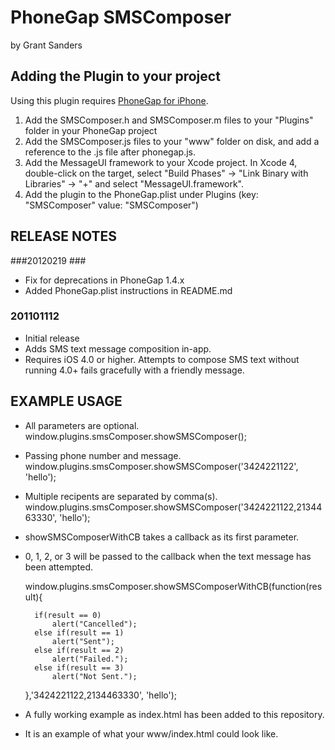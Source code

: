 # PhoneGap SMSComposer #
by Grant Sanders

## Adding the Plugin to your project ##

Using this plugin requires [PhoneGap for iPhone](http://github.com/phonegap/phonegap-iphone).

1. Add the SMSComposer.h and SMSComposer.m files to your "Plugins" folder in your PhoneGap project
2. Add the SMSComposer.js files to your "www" folder on disk, and add a reference to the .js file after phonegap.js.
3. Add the MessageUI framework to your Xcode project. In Xcode 4, double-click on the target, select "Build Phases" -> "Link Binary with Libraries" -> "+" and select "MessageUI.framework".
4. Add the plugin to the PhoneGap.plist under Plugins (key: "SMSComposer" value: "SMSComposer")

## RELEASE NOTES ##

###20120219 ###
* Fix for deprecations in PhoneGap 1.4.x
* Added PhoneGap.plist instructions in README.md

### 201101112 ###
* Initial release
* Adds SMS text message composition in-app.
* Requires iOS 4.0 or higher. 
  Attempts to compose SMS text without running 4.0+ fails gracefully with a friendly message.

## EXAMPLE USAGE ##

* All parameters are optional.
	window.plugins.smsComposer.showSMSComposer();


* Passing phone number and message.
	window.plugins.smsComposer.showSMSComposer('3424221122', 'hello');

* Multiple recipents are separated by comma(s).
	window.plugins.smsComposer.showSMSComposer('3424221122,2134463330', 'hello');


* showSMSComposerWithCB takes a callback as its first parameter.  
* 0, 1, 2, or 3 will be passed to the callback when the text message has been attempted.

	window.plugins.smsComposer.showSMSComposerWithCB(function(result){

		if(result == 0)
			alert("Cancelled");
		else if(result == 1)
			alert("Sent");
		else if(result == 2)
			alert("Failed.");
		else if(result == 3)
			alert("Not Sent.");		

	},'3424221122,2134463330', 'hello');


* A fully working example as index.html has been added to this repository. 
* It is an example of what your www/index.html could look like.